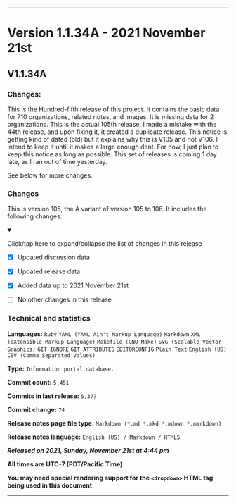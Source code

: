 ***

# Version 1.1.34A - 2021 November 21st

## V1.1.34A

### Changes:

This is the Hundred-fifth release of this project. It contains the basic data for 710 organizations, <!-- (fork count minus 2) !--> related notes, and images. It is missing data for 2 organizations. This is the actual 105th release. I made a mistake with the 44th release, and upon fixing it, it created a duplicate release. This notice is getting kind of dated (old) but it explains why this is V105 and not V106. I intend to keep it until it makes a large enough dent. For now, I just plan to keep this notice as long as possible. This set of releases is coming 1 day late, as I ran out of time yesterday.

See below for more changes.

### Changes

This is version 105, the A variant of version 105 to 106. It includes the following changes:

<details open><summary><p>Click/tap here to expand/collapse the list of changes in this release</p></summary>

- [x] Updated discussion data

- [x] Updated release data

- [x] Added data up to 2021 November 21st

<!--
- [x] Deleted 2 `IGNORE.md` files
!-->

<!--
- [x] Added data up to 2021 November 4th
!-->

- [ ] No other changes in this release

<!-- - [x] Updated Git navigation data !-->

</details>

### Technical and statistics

**Languages:** `Ruby` `YAML (YAML Ain't Markup Language)` `Markdown` `XML (eXtensible Markup Language)` `Makefile (GNU Make)` `SVG (Scalable Vector Graphics)` `GIT IGNORE` `GIT ATTRIBUTES` `EDITORCONFIG` `Plain Text` `English (US)` `CSV (Comma Separated Values)`

**Type:** `Information portal database.`

**Commit count:** `5,451`

**Commits in last release:** `5,377`

**Commit change:** `74`

**Release notes page file type:** `Markdown (*.md *.mkd *.mdown *.markdown)`

**Release notes language:** `English (US) / Markdown / HTML5`

***Released on 2021, Sunday, November 21st at 4:44 pm***

**All times are UTC-7 (PDT/Pacific Time)**

**You may need special rendering support for the `<dropdown>` HTML tag being used in this document**

***
